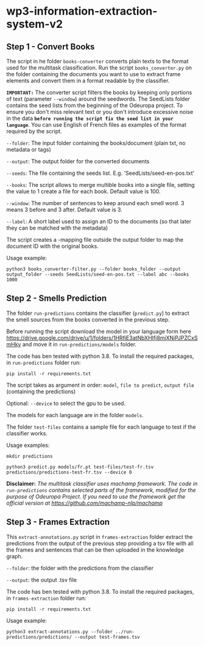 # wp3-information-extraction-system-v2


## __Step 1 - Convert Books__

The script in he folder `books-converter` converts plain texts to the format used for the multitask classification.
Run the script `books_converter.py` on the folder containing the documents you want to use to extract frame elements and convert them in a format readable by the classifier.

__`IMPORTANT:`__ The converter script filters the books by keeping only portions of text (parameter `--window`) around the seedwords. The SeedLists folder contains the seed lists from the beginning of the Odeuropa project. To ensure you don't miss relevant text or you don't introduce excessive noise in the data __`before running the script fix the seed list in your language`__. You can use English of French files as examples of the format required by the script.


`--folder`: The input folder containing the books/document (plain txt, no metadata or tags)

`--output`: The output folder for the converted documents

`--seeds`: The file containing the seeds list. E.g. 'SeedLists/seed-en-pos.txt'

`--books`: The script allows to merge multible books into a single file, setting the value to 1 create a file for each book. Default value is 100.

`--window`: The number of sentences to keep around each smell word. 3 means 3 before and 3 after. Default value is 3.

`--label`: A short label used to assign an ID to the documents (so that later they can be matched with the metadata)


The script creates a -mapping file outside the output folder to map the document ID with the original books.

Usage example:

```
python3 books_converter-filter.py --folder books_folder --output output_folder --seeds SeedLists/seed-en-pos.txt --label abc --books 1000
```

## __Step 2 - Smells Prediction__

The folder `run-predictions`  contains the classifier (`predict.py`) to extract the smell sources from the books converted in the previous step.

Before running the script download the model in your language form here https://drive.google.com/drive/u/1/folders/1HRfiE3atNbXHIfj8mjXNiPJPZCxSmHky and move it in `run-predictions/models` folder.

The code has ben tested with python 3.8. To install the required packages, in `run-predictions` folder run:
```
pip install -r requirements.txt
```

The script takes as argument in order: `model`, `file to predict`, `output file` (containing the predictions)

Optional: `--device` to select the gpu to be used.

The models for each language are in the folder `models`.

The folder `test-files` contains a sample file for each language to test if the classifier works.

Usage examples:
```
mkdir predictions
```

```
python3 predict.py models/fr.pt test-files/test-fr.tsv predictions/predictions-test-fr.tsv --device 0
```

__Disclaimer:__ *The multitask classifier uses machamp framework. The code in `run-predictions` contains selected parts of the framework, modified for the purpose of Odeuropa Project. If you need to use the framework get the official version at https://github.com/machamp-nlp/machamp*

## __Step 3 - Frames Extraction__

This `extract-annotations.py` script in `frames-extraction` folder extract the predictions from the output of the previous step providing a tsv file with all the frames and sentences that can be then uploaded in the knowledge graph.

`--folder`: the folder with the predictions from the classifier

`--output`: the output .tsv file


The code has ben tested with python 3.8. To install the required packages, in `frames-extraction` folder run:
```
pip install -r requirements.txt
```

Usage example:
```
python3 extract-annotations.py --folder ../run-predictions/predictions/ --output test-frames.tsv
```
